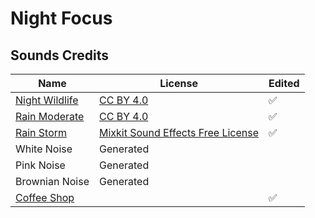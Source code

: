 # Night Focus

## Sounds Credits

| Name                                                                     | License                                                                 | Edited |
| ------------------------------------------------------------------------ | ----------------------------------------------------------------------- | ------ |
| [Night Wildlife](https://freesound.org/people/InspectorJ/sounds/352514/) | [CC BY 4.0](https://creativecommons.org/licenses/by/4.0/)               | ✅     |
| [Rain Moderate](https://freesound.org/people/InspectorJ/sounds/401276/)  | [CC BY 4.0](https://creativecommons.org/licenses/by/4.0/)               | ✅     |
| [Rain Storm](https://mixkit.co/free-sound-effects/nature/)               | [Mixkit Sound Effects Free License](https://mixkit.co/license/#sfxFree) | ✅     |
| White Noise                                                              | Generated                                                               |        |
| Pink Noise                                                               | Generated                                                               |        |
| Brownian Noise                                                           | Generated                                                               |        |
| [Coffee Shop](https://signaturesounds.org/)                              |                                                                         | ✅     |
